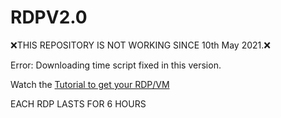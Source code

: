 # RDPV2.0

❌THIS REPOSITORY IS NOT WORKING SINCE 10th May 2021.❌

Error: Downloading time script fixed in this version.

Watch the [Tutorial to get your RDP/VM](https://youtu.be/PHvU_ja4cEg)




EACH RDP LASTS FOR 6 HOURS


